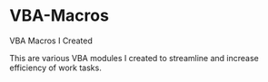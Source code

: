 # VBA-Macros
VBA Macros I Created

This are various VBA modules I created to streamline and increase efficiency of work tasks.
